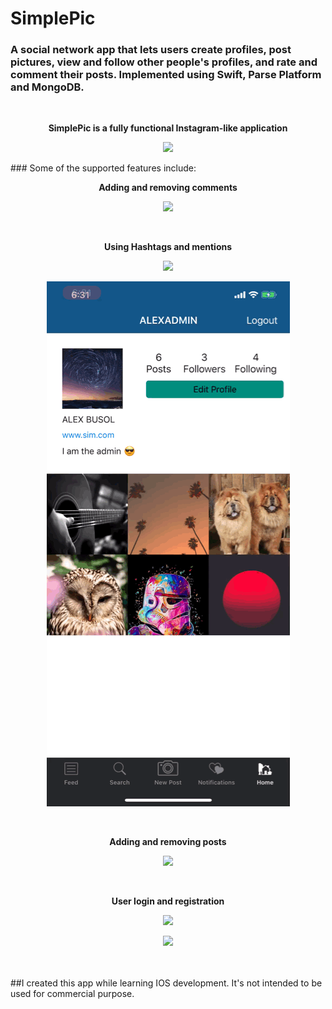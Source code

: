 # SimplePic

### A social network app that lets users create profiles, post pictures, view and follow other people's profiles, and rate and comment their posts. Implemented using Swift, Parse Platform and MongoDB. 
<br>
<p align="center">
          <b>SimplePic is a fully functional Instagram-like application</b>
          </p>
<p align="center">
  <img src=https://github.com/alexbusol/SimplePic/blob/master/IMB_iqTVxh.gif?raw=true">
</p>
### Some of the supported features include:
<br>
<p align="center">
          <b>Adding and removing comments</b>
          </p>
<p align="center">
  <img src=https://github.com/alexbusol/SimplePic/blob/master/gif2.gif?raw=true">
</p>
                                                                                      
<br>
<p align="center">
          <b>Using Hashtags and mentions</b>
          </p>
<p align="center">
  <img src=https://github.com/alexbusol/SimplePic/blob/master/gif3.gif?raw=true">
</p>
<p align="center">
  <img src=https://github.com/alexbusol/SimplePic/blob/master/gif5.gif?raw=true">
</p>
                                                                                                
<br>
<p align="center">
          <b>Adding and removing posts</b>
          </p>
<p align="center">
  <img src=https://github.com/alexbusol/SimplePic/blob/master/gif6.gif?raw=true">
</p>
                                                                                
<br>
<p align="center">
          <b>User login and registration</b>
          </p>
<p align="center">
  <img src=https://github.com/alexbusol/SimplePic/blob/master/gif1.gif?raw=true">
</p>
<p align="center">
  <img src=https://github.com/alexbusol/SimplePic/blob/master/gif7.gif?raw=true">
</p>
<br>
<br>
##I created this app while learning IOS development. It's not intended to be used for commercial purpose.
